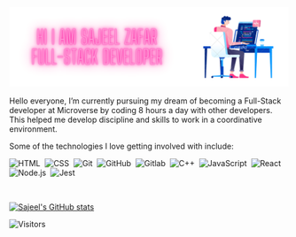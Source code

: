 ![screenshot](/Banner.bmp)

Hello everyone, I’m currently pursuing my dream of becoming a Full-Stack developer at Microverse by coding 8 hours a day with other developers.
This helped me develop discipline and skills to work in a coordinative environment. 

Some of the technologies I love getting involved with include:

![HTML](https://img.shields.io/badge/-HTML-05122A?style=flat&logo=HTML5)&nbsp;
![CSS](https://img.shields.io/badge/-CSS-05122A?style=flat&logo=CSS3&logoColor=1572B6)&nbsp;
![Git](https://img.shields.io/badge/-Git-05122A?style=flat&logo=git)&nbsp;
![GitHub](https://img.shields.io/badge/-GitHub-05122A?style=flat&logo=github)&nbsp;
![Gitlab](https://img.shields.io/badge/-Gitlab-05122A?style=flat&logo=gitlab)&nbsp;
![C++](https://img.shields.io/badge/-C++-05122A?style=flat&logo=C%2B%2B&logoColor=00599C)&nbsp;
![JavaScript](https://img.shields.io/badge/-JavaScript-05122A?style=flat&logo=javascript)&nbsp;
![React](https://img.shields.io/badge/-React-05122A?style=flat&logo=react)&nbsp;
![Node.js](https://img.shields.io/badge/-Node.js-05122A?style=flat&logo=node.js)&nbsp;
![Jest](https://img.shields.io/badge/-Jest-05122A?style=flat&logo=jest)&nbsp;

<br />



[![Sajeel's GitHub stats](https://github-readme-stats.vercel.app/api?username=Sajeelzafar&show_icons=true)](https://github.com/Sajeelzafar/github-readme-stats)


![Visitors](https://api.visitorbadge.io/api/visitors?path=https%3A%2F%2Fgithub.com%2FSajeelzafar&countColor=%23263759)

<!---
Sajeelzafar/Sajeelzafar is a ✨ special ✨ repository because its `README.md` (this file) appears on your GitHub profile.
You can click the Preview link to take a look at your changes.
--->
